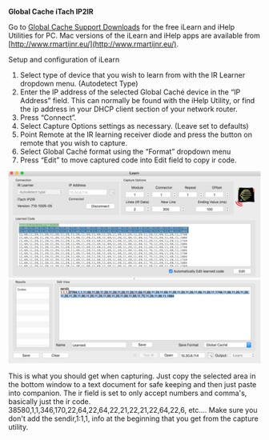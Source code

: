 **Global Cache iTach IP2IR**


Go to [Global Cache Support Downloads](https://www.globalcache.com/downloads/) for the free iLearn and iHelp Utilities for PC.
Mac versions of the iLearn and iHelp apps are available from [http://www.rmartijnr.eu/](http://www.rmartijnr.eu/).

Setup and configuration of iLearn

1. Select type of device that you wish to learn from with the IR Learner dropdown menu. (Autodetect Type)
2. Enter the IP address of the selected Global Caché device in the “IP Address” field. This can normally be found with the iHelp Utility, or find the ip address in your DHCP client section of your network router.
3. Press “Connect”.
4. Select Capture Options settings as necessary. (Leave set to defaults)
5. Point Remote at the IR learning receiver diode and press the button on remote that you wish to capture.
6. Select Global Caché format using the “Format” dropdown menu
7. Press “Edit” to move captured code into Edit field to copy ir code.

![iLearn](images/iLearn.jpg?raw=true "iLearn")

This is what you should get when capturing. Just copy the selected area in the bottom window to a text document for safe keeping and then just paste into companion. The ir field is set to only accept numbers and comma's, basically just the ir code. 38580,1,1,346,170,22,64,22,64,22,21,22,21,22,64,22,6, etc.... Make sure you don't add the sendir,1:1,1, info at the beginning that you get from the capture utility.
